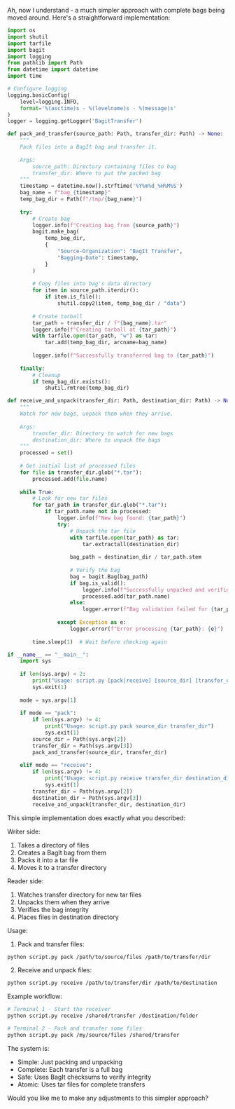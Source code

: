Ah, now I understand - a much simpler approach with complete bags being moved around. Here's a straightforward implementation:



```python
import os
import shutil
import tarfile
import bagit
import logging
from pathlib import Path
from datetime import datetime
import time

# Configure logging
logging.basicConfig(
    level=logging.INFO,
    format='%(asctime)s - %(levelname)s - %(message)s'
)
logger = logging.getLogger('BagitTransfer')

def pack_and_transfer(source_path: Path, transfer_dir: Path) -> None:
    """
    Pack files into a BagIt bag and transfer it.
    
    Args:
        source_path: Directory containing files to bag
        transfer_dir: Where to put the packed bag
    """
    timestamp = datetime.now().strftime('%Y%m%d_%H%M%S')
    bag_name = f"bag_{timestamp}"
    temp_bag_dir = Path(f"/tmp/{bag_name}")
    
    try:
        # Create bag
        logger.info(f"Creating bag from {source_path}")
        bagit.make_bag(
            temp_bag_dir,
            {
                "Source-Organization": "BagIt Transfer",
                "Bagging-Date": timestamp,
            }
        )
        
        # Copy files into bag's data directory
        for item in source_path.iterdir():
            if item.is_file():
                shutil.copy2(item, temp_bag_dir / "data")
        
        # Create tarball
        tar_path = transfer_dir / f"{bag_name}.tar"
        logger.info(f"Creating tarball at {tar_path}")
        with tarfile.open(tar_path, "w") as tar:
            tar.add(temp_bag_dir, arcname=bag_name)
            
        logger.info(f"Successfully transferred bag to {tar_path}")
            
    finally:
        # Cleanup
        if temp_bag_dir.exists():
            shutil.rmtree(temp_bag_dir)

def receive_and_unpack(transfer_dir: Path, destination_dir: Path) -> None:
    """
    Watch for new bags, unpack them when they arrive.
    
    Args:
        transfer_dir: Directory to watch for new bags
        destination_dir: Where to unpack the bags
    """
    processed = set()
    
    # Get initial list of processed files
    for file in transfer_dir.glob("*.tar"):
        processed.add(file.name)
    
    while True:
        # Look for new tar files
        for tar_path in transfer_dir.glob("*.tar"):
            if tar_path.name not in processed:
                logger.info(f"New bag found: {tar_path}")
                try:
                    # Unpack the tar file
                    with tarfile.open(tar_path) as tar:
                        tar.extractall(destination_dir)
                    
                    bag_path = destination_dir / tar_path.stem
                    
                    # Verify the bag
                    bag = bagit.Bag(bag_path)
                    if bag.is_valid():
                        logger.info(f"Successfully unpacked and verified {tar_path}")
                        processed.add(tar_path.name)
                    else:
                        logger.error(f"Bag validation failed for {tar_path}")
                        
                except Exception as e:
                    logger.error(f"Error processing {tar_path}: {e}")
        
        time.sleep(1)  # Wait before checking again

if __name__ == "__main__":
    import sys
    
    if len(sys.argv) < 2:
        print("Usage: script.py [pack|receive] [source_dir] [transfer_dir]")
        sys.exit(1)
        
    mode = sys.argv[1]
    
    if mode == "pack":
        if len(sys.argv) != 4:
            print("Usage: script.py pack source_dir transfer_dir")
            sys.exit(1)
        source_dir = Path(sys.argv[2])
        transfer_dir = Path(sys.argv[3])
        pack_and_transfer(source_dir, transfer_dir)
        
    elif mode == "receive":
        if len(sys.argv) != 4:
            print("Usage: script.py receive transfer_dir destination_dir")
            sys.exit(1)
        transfer_dir = Path(sys.argv[2])
        destination_dir = Path(sys.argv[3])
        receive_and_unpack(transfer_dir, destination_dir)

```

This simple implementation does exactly what you described:

Writer side:
1. Takes a directory of files
2. Creates a BagIt bag from them
3. Packs it into a tar file
4. Moves it to a transfer directory

Reader side:
1. Watches transfer directory for new tar files
2. Unpacks them when they arrive
3. Verifies the bag integrity
4. Places files in destination directory

Usage:

1. Pack and transfer files:
```bash
python script.py pack /path/to/source/files /path/to/transfer/dir
```

2. Receive and unpack files:
```bash
python script.py receive /path/to/transfer/dir /path/to/destination
```

Example workflow:
```bash
# Terminal 1 - Start the receiver
python script.py receive /shared/transfer /destination/folder

# Terminal 2 - Pack and transfer some files
python script.py pack /my/source/files /shared/transfer
```

The system is:
- Simple: Just packing and unpacking
- Complete: Each transfer is a full bag
- Safe: Uses BagIt checksums to verify integrity
- Atomic: Uses tar files for complete transfers

Would you like me to make any adjustments to this simpler approach?